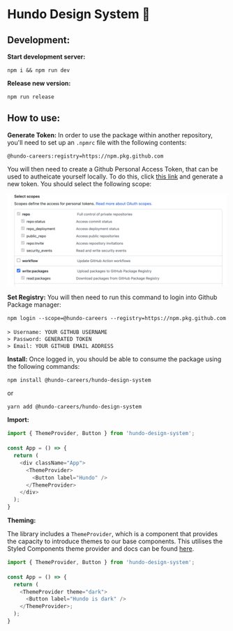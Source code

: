 # Hundo Design System 🎨

## Development:

__Start development server:__
```shell
npm i && npm run dev
```

__Release new version:__
```shell
npm run release
```

## How to use:

__Generate Token:__
In order to use the package within another repository, you'll need to set up an `.npmrc` file with the following contents:

```shell
@hundo-careers:registry=https://npm.pkg.github.com
```

You will then need to create a Github Personal Access Token, that can be used to autheicate yourself locally. To do this, click [this link](https://github.com/settings/tokens) and generate a new token. You should select the following scope:

<img src="./public/assets/scope.png">

__Set Registry:__
You will then need to run this command to login into Github Package manager:

```shell
npm login --scope=@hundo-careers --registry=https://npm.pkg.github.com

> Username: YOUR GITHUB USERNAME
> Password: GENERATED TOKEN
> Email: YOUR GITHUB EMAIL ADDRESS

```

__Install:__ 
Once logged in, you should be able to consume the package using the following commands:
```shell
npm install @hundo-careers/hundo-design-system
```

or 

```shell
yarn add @hundo-careers/hundo-design-system
```

__Import:__ 
```js
import { ThemeProvider, Button } from 'hundo-design-system';

const App = () => {
  return (
    <div className="App">
      <ThemeProvider>
        <Button label="Hundo" />
      </ThemeProvider>
    </div>
  );
}
```

__Theming:__ 

The library includes a `ThemeProvider`, which is a component that provides the capacity to introduce themes to our base components. This utilises the Styled Components theme provider and docs can be found [here](https://styled-components.com/docs/advanced#theming).


```js
import { ThemeProvider, Button } from 'hundo-design-system';

const App = () => {
  return (
    <ThemeProvider theme="dark">
      <Button label="Hundo is dark" />
    </ThemeProvider>;
  );
}
```
